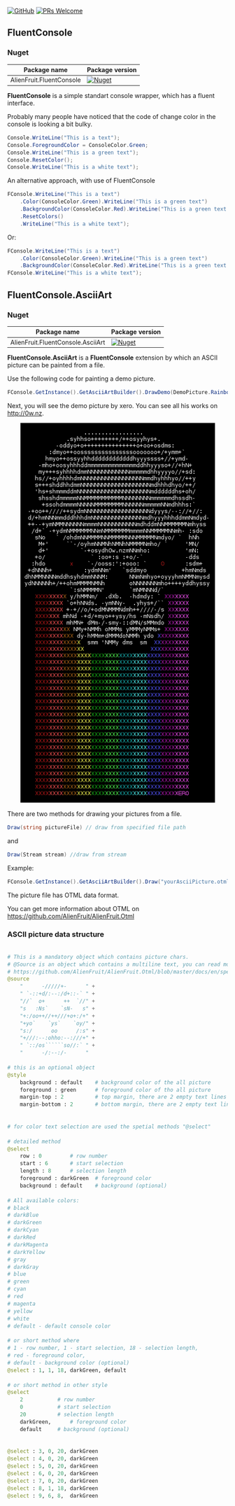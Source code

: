 
[![GitHub](https://img.shields.io/github/license/keenanwoodall/Deform.svg)](https://github.com/AlienFruit/AlienFruit.Otml/blob/master/LICENSE.MIT)
[![PRs Welcome](https://img.shields.io/badge/PRs-welcome-blue.svg)](https://github.com/AlienFruit/AlienFruit.Otml)


## FluentConsole

### Nuget
|  Package name | Package version            |
|---------------|----------------------------|
|    AlienFruit.FluentConsole      |    [![Nuget](https://img.shields.io/nuget/v/AlienFruit.FluentConsole.svg)](https://www.nuget.org/packages/AlienFruit.FluentConsole)   |

**FluentConsole** is a simple standart console wrapper, which has a fluent interface.

Probably many people have noticed that the code of change color in the console is looking a bit bulky.

```C#
Console.WriteLine("This is a text");
Console.ForegroundColor = ConsoleColor.Green;
Console.WriteLine("This is a green text");
Console.ResetColor();
Console.WriteLine("This is a white text");
```

An alternative approach, with use of FluentConsole

```C#
FConsole.WriteLine("This is a text")
    .Color(ConsoleColor.Green).WriteLine("This is a green text")
    .BackgroundColor(ConsoleColor.Red).WriteLine("This is a green text with red background")
    .ResetColors()
    .WriteLine("This is a white text");
```
Or:
```C#
FConsole.WriteLine("This is a text")
    .Color(ConsoleColor.Green).WriteLine("This is a green text")
    .BackgroundColor(ConsoleColor.Red).WriteLine("This is a green text with red background")
FConsole.WriteLine("This is a white text");
```

## FluentConsole.AsciiArt

### Nuget
|  Package name | Package version            |
|---------------|----------------------------|
|    AlienFruit.FluentConsole.AsciiArt  | [![Nuget](https://img.shields.io/nuget/v/AlienFruit.FluentConsole.AsciiArt.svg)](https://www.nuget.org/packages/AlienFruit.FluentConsole.AsciiArt) |

**FluentConsole.AsciiArt** is a **FluentConsole** extension by which an ASCII picture can be painted from a file.

Use the following code for painting a demo picture.
```C#
FConsole.GetInstance().GetAsciiArtBuilder().DrawDemo(DemoPicture.RainbowPukeSkull);
```

Next, you will see the demo picture by xero. You can see all his works on http://0w.nz.

<div align="center">
    <img src="https://raw.githubusercontent.com/AlienFruit/AlienFruit.FluentConsole/master/design/Images/RainbowPukeSkull.png">
</div>

There are two methods for drawing your pictures from a file.

```C# 
Draw(string pictureFile) // draw from specified file path
```
and
```C#
Draw(Stream stream) //draw from stream
```
Example:
```C#
FConsole.GetInstance().GetAsciiArtBuilder().Draw("yourAsciiPicture.otml");
```

The picture file has OTML data format. 

You can get more information about OTML on
https://github.com/AlienFruit/AlienFruit.Otml

### ASCII picture data structure

```python

# This is a mandatory object which contains picture chars.
# @Source is an object which contains a multiline text, you can read more about an Otml multiline text on:
# https://github.com/AlienFruit/AlienFruit.Otml/blob/master/docs/en/specification.md#multiline-values
@source
	"      -/////+-	     " +
	" `-::+d/:--:/d+::-` " +
	"//`  o+      ++  `//" +
	"s   :Ns`    `sN-   s" +
	"+:/oo++//++///+o+:/+" +
	"+yo`    `ys`    `oy/" +
	"s:/      oo      /:s" +
	"+///:--:ohho:--:///+" +
	" `::/os``````so//:` " +
	"      -/:--:/-      "

# this is an optional object
@style
	background : default	# background color of the all picture
	foreground : green		# foreground color of tho all picture
	margin-top : 2			# top margin, there are 2 empty text lines upper the picture
	margin-bottom : 2		# bottom margin, there are 2 empty text lines down below the picture


# for color text selection are used the spetial methods "@select"

# detailed method
@select
	row : 0			# row number
	start : 6		# start selection
	length : 8		# selection length
	foreground : darkGreen	# foreground color
	background : default 	# background (optional)

# All available colors:
# black
# darkBlue
# darkGreen
# darkCyan
# darkRed
# darkMagenta
# darkYellow
# gray
# darkGray
# blue
# green
# cyan
# red
# magenta
# yellow
# white
# default - default console color

# or short method where
# 1 - row number, 1 - start selection, 18 - selection length, 
# red - foreground color,
# default - background color (optional)
@select	: 1, 1, 18, darkGreen, default 

# or short method in other style
@select	
    2			# row number
    0			# start selection
    20			# selection length
    darkGreen,		# foreground color
    default		# background (optional)


@select	: 3, 0, 20, darkGreen
@select	: 4, 0, 20, darkGreen
@select	: 5, 0, 20, darkGreen
@select	: 6, 0, 20, darkGreen
@select	: 7, 0, 20, darkGreen
@select	: 8, 1, 18, darkGreen
@select	: 9, 6, 8,  darkGreen
    
```
